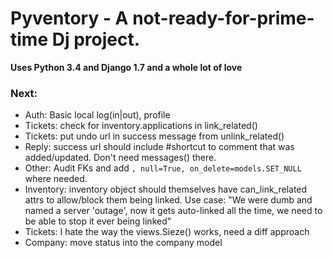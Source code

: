 Pyventory - A not-ready-for-prime-time Dj project.
=============================================================
**Uses Python 3.4 and Django 1.7 and a whole lot of love**

### Next:
* Auth: Basic local log(in|out), profile
* Tickets: check for inventory.applications in link_related()
* Tickets: put undo url in success message from unlink_related()
* Reply: success url should include #shortcut to comment that was added/updated. Don't need messages() there.
* Other: Audit FKs and add `, null=True, on_delete=models.SET_NULL` where needed.
* Inventory: inventory object should themselves have can_link_related attrs to allow/block them being linked. Use case:
"We were dumb and named a server 'outage', now it gets auto-linked all the time, we need to be able to stop it ever
 being linked"
* Tickets: I hate the way the views.Sieze() works, need a diff approach
* Company: move status into the company model
